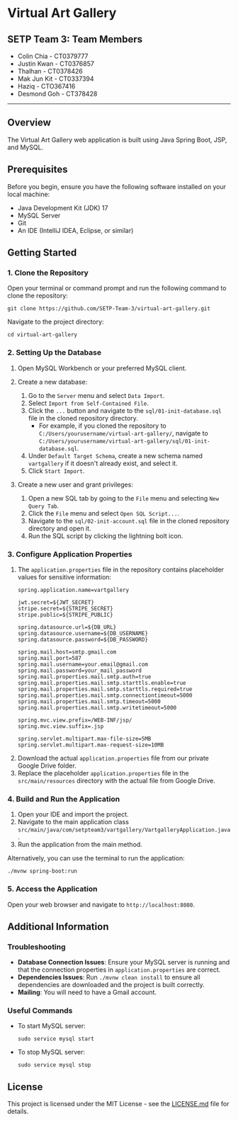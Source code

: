 # Virtual Art Gallery

## SETP Team 3: Team Members
- Colin Chia - CT0379777
- Justin Kwan - CT0376857
- Thalhan - CT0378426
- Mak Jun Kit - CT0337394
- Haziq - CTO367416
- Desmond Goh - CT378428

---

## Overview
The Virtual Art Gallery web application is built using Java Spring Boot, JSP, and MySQL. 

## Prerequisites
Before you begin, ensure you have the following software installed on your local machine:
- Java Development Kit (JDK) 17
- MySQL Server
- Git
- An IDE (IntelliJ IDEA, Eclipse, or similar)

## Getting Started

### 1. Clone the Repository
Open your terminal or command prompt and run the following command to clone the repository:
```
git clone https://github.com/SETP-Team-3/virtual-art-gallery.git
```
Navigate to the project directory:
```
cd virtual-art-gallery
```

### 2. Setting Up the Database
1. Open MySQL Workbench or your preferred MySQL client.
2. Create a new database:
    1. Go to the `Server` menu and select `Data Import`.
    2. Select `Import from Self-Contained File`.
    3. Click the `...` button and navigate to the `sql/01-init-database.sql` file in the cloned repository directory.
        - For example, if you cloned the repository to `C:/Users/yourusername/virtual-art-gallery/`, navigate to `C:/Users/yourusername/virtual-art-gallery/sql/01-init-database.sql`.
    4. Under `Default Target Schema`, create a new schema named `vartgallery` if it doesn't already exist, and select it.
    5. Click `Start Import`.

3. Create a new user and grant privileges:
    1. Open a new SQL tab by going to the `File` menu and selecting `New Query Tab`.
    2. Click the `File` menu and select `Open SQL Script...`.
    3. Navigate to the `sql/02-init-account.sql` file in the cloned repository directory and open it.
    4. Run the SQL script by clicking the lightning bolt icon.

### 3. Configure Application Properties
1. The `application.properties` file in the repository contains placeholder values for sensitive information:
    ```properties
    spring.application.name=vartgallery

    jwt.secret=${JWT_SECRET}
    stripe.secret=${STRIPE_SECRET}
    stripe.public=${STRIPE_PUBLIC}

    spring.datasource.url=${DB_URL}
    spring.datasource.username=${DB_USERNAME}
    spring.datasource.password=${DB_PASSWORD}

    spring.mail.host=smtp.gmail.com
    spring.mail.port=587
    spring.mail.username=your.email@gmail.com
    spring.mail.password=your_mail_password
    spring.mail.properties.mail.smtp.auth=true
    spring.mail.properties.mail.smtp.starttls.enable=true
    spring.mail.properties.mail.smtp.starttls.required=true
    spring.mail.properties.mail.smtp.connectiontimeout=5000
    spring.mail.properties.mail.smtp.timeout=5000
    spring.mail.properties.mail.smtp.writetimeout=5000

    spring.mvc.view.prefix=/WEB-INF/jsp/
    spring.mvc.view.suffix=.jsp

    spring.servlet.multipart.max-file-size=5MB
    spring.servlet.multipart.max-request-size=10MB
    ```
2. Download the actual `application.properties` file from our private Google Drive folder.
3. Replace the placeholder `application.properties` file in the `src/main/resources` directory with the actual file from Google Drive.

### 4. Build and Run the Application
1. Open your IDE and import the project.
2. Navigate to the main application class `src/main/java/com/setpteam3/vartgallery/VartgalleryApplication.java`.
3. Run the application from the main method.

Alternatively, you can use the terminal to run the application:
```
./mvnw spring-boot:run
```

### 5. Access the Application
Open your web browser and navigate to `http://localhost:8080`.

## Additional Information

### Troubleshooting
- **Database Connection Issues**: Ensure your MySQL server is running and that the connection properties in `application.properties` are correct.
- **Dependencies Issues**: Run `./mvnw clean install` to ensure all dependencies are downloaded and the project is built correctly.
- **Mailing**: You will need to have a Gmail account.

### Useful Commands
- To start MySQL server:
  ```
  sudo service mysql start
  ```
- To stop MySQL server:
  ```
  sudo service mysql stop
  ```

## License
This project is licensed under the MIT License - see the [LICENSE.md](LICENSE.md) file for details.
